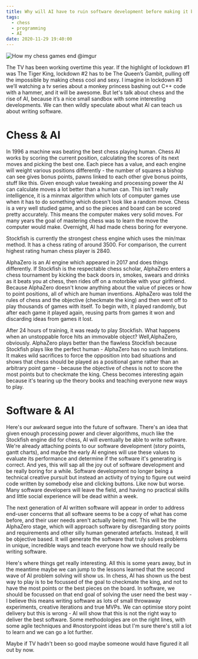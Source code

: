 ```yaml
---
title: Why will AI have to ruin software development before making it better?
tags:
  - chess
  - programming
  - AI
date: 2020-11-29 19:40:00
---
```


![How my chess games end @imgur](https://i.imgur.com/gMTa7TU.png "How my chess games end @imgur")

The TV has been working overtime this year. If the highlight of lockdown #1 was The Tiger King, lockdown #2 has to be The Queen’s Gambit, pulling off the impossible by making chess cool and sexy. I imagine in lockdown #3 we’ll watching a tv series about a monkey princess bashing out C++ code with a hammer, and it will be awesome.
But let's talk about chess and the rise of AI, because it’s a nice small sandbox with some interesting developments. We can then wildly speculate about what AI can teach us about writing software.

# Chess & AI

In 1996 a machine was beating the best chess playing human. Chess AI works by scoring the current position, calculating the scores of its next moves and picking the best one. Each piece has a value, and each engine will weight various positions differently - the number of squares a bishop can see gives bonus points, pawns linked to each other give bonus points, stuff like this. Given enough value tweaking and processing power the AI can calculate moves a lot better than a human can. This isn't really intelligence, it is a minmax algorithm which lots of computer games use when it has to do something which doesn't look like a random move. Chess is a very well studied game, and so the pieces and board can be scored pretty accurately. This means the computer makes very solid moves. For many years the goal of mastering chess was to learn the move the computer would make. Overnight, AI had made chess boring for everyone.

Stockfish is currently the strongest chess engine which uses the min/max method. It has a chess rating of around 3500. For comparison, the current highest rating human chess player is 2840.

AlphaZero is an AI engine which appeared in 2017 and does things differently. If Stockfish is the respectable chess scholar, AlphaZero enters a chess tournament by kicking the back doors in, smokes, swears and drinks as it beats you at chess, then rides off on a motorbike with your girlfriend. Because AlphaZero doesn't know anything about the value of pieces or how to point positions, all of which are human inventions. AlphaZero was told the rules of chess and the objective (checkmate the king) and then went off to play thousands of games with itself. To begin with, it played randomly, but after each game it played again, reusing parts from games it won and discarding ideas from games it lost.

After 24 hours of training, it was ready to play Stockfish. What happens when an unstoppable force hits an immovable object? Well,AlphaZero, obviously. AlphaZero plays better than the flawless Stockfish because Stockfish plays like the perfect human - AlphaZero has no such limitations. It makes wild sacrifices to force the opposition into bad situations and shows that chess should be played as a positional game rather than an arbitrary point game - because the objective of chess is not to score the most points but to checkmate the king. Chess becomes interesting again because it's tearing up the theory books and teaching everyone new ways to play.

# Software & AI

Here's our awkward segue into the future of software. There's an idea that given enough processing power and clever algorithms, much like the Stockfish engine did for chess, AI will eventually be able to write software. We're already attaching points to our software development (story points, gantt charts), and maybe the early AI engines will use these values to evaluate its performance and determine if the software it's generating is correct. And yes, this will sap all the joy out of software development and be really boring for a while. Software development no longer being a technical creative pursuit but instead an activity of trying to figure out weird code written by somebody else and clicking buttons. Like now but worse. Many software developers will leave the field, and having no practical skills and little social experience will be dead within a week.

The next generation of AI written software will appear in order to address end-user concerns that all software seems to be a copy of what has come before, and their user needs aren't actually being met. This will be the AlphaZero stage, which will approach software by disregarding story points and requirements and other silly human generated artefacts. Instead, it will be objective based. It will generate the software that truly solves problems in unique, incredible ways and teach everyone how we should really be writing software.

Here's where things get really interesting. All this is some years away, but in the meantime maybe we can jump to the lessons learned that the second wave of AI problem solving will show us. In chess, AI has shown us the best way to play is to be focussed of the goal to checkmate the king, and not to have the most points or the best pieces on the board. In software, we should be focussed on that end goal of solving the user need the best way - I believe this means writing software as lots of small throwaway experiments, creative iterations and true MVPs. We can optimise story point delivery but this is wrong - AI will show that this is not the right way to deliver the best software. Some methodologies are on the right lines, with some agile techniques and #nostorypoint ideas but I'm sure there's still a lot to learn and we can go a lot further.

Maybe if TV hadn't been so good maybe someone would have figured it all out by now.
